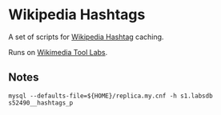 # Wikipedia Hashtags

A set of scripts for [Wikipedia Hashtag](http://blog.hatnote.com/post/112756032432/the-humble-hashtag-now-on-wikipedia) caching. 

Runs on [Wikimedia Tool Labs](https://wikitech.wikimedia.org/wiki/Help:Tool_Labs).

## Notes

```
mysql --defaults-file=${HOME}/replica.my.cnf -h s1.labsdb s52490__hashtags_p
```